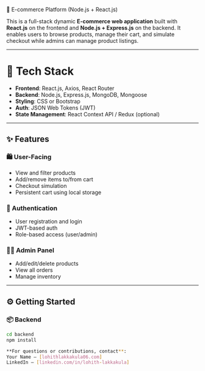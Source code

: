 🛒 E-commerce Platform (Node.js + React.js)


This is a full-stack dynamic **E-commerce web application** built with **React.js** on the frontend and **Node.js + Express.js** on the backend. It enables users to browse products, manage their cart, and simulate checkout while admins can manage product listings.

---
# 🚀 Tech Stack

- **Frontend**: React.js, Axios, React Router
- **Backend**: Node.js, Express.js, MongoDB, Mongoose
- **Styling**: CSS or Bootstrap
- **Auth**: JSON Web Tokens (JWT)
- **State Management**: React Context API / Redux (optional)

---

## ✨ Features

### 🛍️ User-Facing
- View and filter products
- Add/remove items to/from cart
- Checkout simulation
- Persistent cart using local storage

### 🔐 Authentication
- User registration and login
- JWT-based auth
- Role-based access (user/admin)

### 🧑‍💼 Admin Panel
- Add/edit/delete products
- View all orders
- Manage inventory

---

## ⚙️ Getting Started

### 📦 Backend

```bash
cd backend
npm install

**For questions or contributions, contact**:
Your Name – [lohithlakkakula06.com]
LinkedIn – [linkedin.com/in/lohith-lakkakula]

